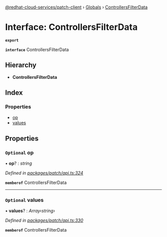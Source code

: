 [@redhat-cloud-services/patch-client](../README.md) › [Globals](../globals.md) › [ControllersFilterData](controllersfilterdata.md)

# Interface: ControllersFilterData

**`export`** 

**`interface`** ControllersFilterData

## Hierarchy

* **ControllersFilterData**

## Index

### Properties

* [op](controllersfilterdata.md#optional-op)
* [values](controllersfilterdata.md#optional-values)

## Properties

### `Optional` op

• **op**? : *string*

*Defined in [packages/patch/api.ts:324](https://github.com/RedHatInsights/javascript-clients/blob/1ea6be2/packages/patch/api.ts#L324)*

**`memberof`** ControllersFilterData

___

### `Optional` values

• **values**? : *Array‹string›*

*Defined in [packages/patch/api.ts:330](https://github.com/RedHatInsights/javascript-clients/blob/1ea6be2/packages/patch/api.ts#L330)*

**`memberof`** ControllersFilterData
